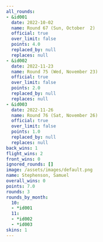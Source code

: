 ```yaml
---
all_rounds:
- &id001
  date: 2022-10-02
  name: Round 67 (Sun, October  2)
  official: true
  over_limit: false
  points: 4.0
  replaced_by: null
  replaces: null
- &id002
  date: 2022-11-23
  name: Round 75 (Wed, November 23)
  official: true
  over_limit: false
  points: 2.0
  replaced_by: null
  replaces: null
- &id003
  date: 2022-11-26
  name: Round 76 (Sat, November 26)
  official: true
  over_limit: false
  points: 1.0
  replaced_by: null
  replaces: null
back_wins: 1
flight_wins: 2
front_wins: 0
ignored_rounds: []
image: /assets/images/default.png
name: Stephenson, Samuel
overall_wins: 0
points: 7.0
rounds: 3
rounds_by_month:
  10:
  - *id001
  11:
  - *id002
  - *id003
skins: 1
---
```

